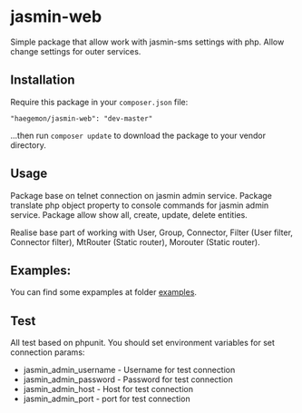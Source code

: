 # jasmin-web
Simple package that allow work with jasmin-sms settings with php. Allow change settings for outer services.

## Installation 

Require this package in your `composer.json` file:

`"haegemon/jasmin-web": "dev-master"`

...then run `composer update` to download the package to your vendor directory.

## Usage

Package base on telnet connection on jasmin admin service. Package translate php object property to console commands for jasmin admin service. Package allow show all, create, update, delete entities. 

Realise base part of working with User, Group, Connector, Filter (User filter, Connector filter), MtRouter (Static router), Morouter (Static router).

## Examples:

You can find some expamples at folder [examples](https://github.com/haegemon/jasmin-web/tree/master/examples).

## Test

All test based on phpunit. You should set environment variables for set connection params:
- jasmin_admin_username - Username for test connection
- jasmin_admin_password - Password for test connection
- jasmin_admin_host - Host for test connection
- jasmin_admin_port - port for test connection